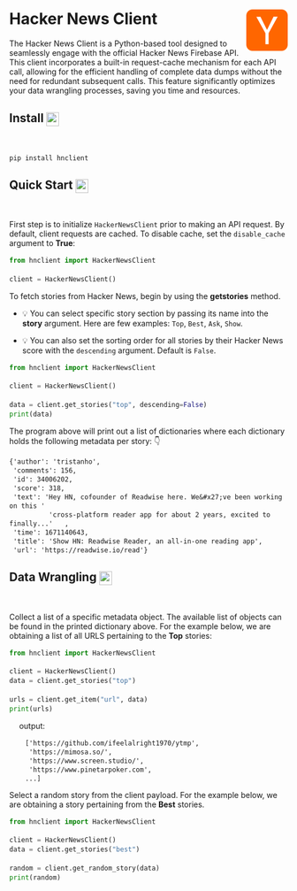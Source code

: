 # Hacker News Client  <img align="right" width="75" height="75" src="./img/hackernews-logo.png">

The Hacker News Client is a Python-based tool designed to seamlessly engage with the official Hacker News Firebase API. This client incorporates a built-in request-cache mechanism for each API call, allowing for the efficient handling of complete data dumps without the need for redundant subsequent calls. This feature significantly optimizes your data wrangling processes, saving you time and resources.

## Install <img align="center" width="23" height="25" src="https://media.giphy.com/media/sULKEgDMX8LcI/giphy.gif">
<br>

```
pip install hnclient
```

## Quick Start <img align="center" width="23" height="25" src="https://media.giphy.com/media/PeaNPlyOVPNMHjqTm7/giphy.gif">
<br>

First step is to initialize `HackerNewsClient` prior to making an API request. By default, client requests are cached. To disable cache, set the `disable_cache` argument to **True**:

```py
from hnclient import HackerNewsClient

client = HackerNewsClient()
```

To fetch stories from Hacker News, begin by using the **getstories** method. 

- :bulb: You can select specific story section by passing its name into the **story** argument. Here are few  examples: `Top`, `Best`, `Ask`, `Show`. 

- :bulb: You can also set the sorting order for all stories by their Hacker News score with the `descending` argument. Default is `False`.

```py
from hnclient import HackerNewsClient

client = HackerNewsClient()

data = client.get_stories("top", descending=False)
print(data)
```
The program above will print out a list of dictionaries where each dictionary holds the following metadata per story: :point_down:

```text
{'author': 'tristanho',
 'comments': 156,
 'id': 34006202,
 'score': 318,
 'text': 'Hey HN, cofounder of Readwise here. We&#x27;ve been working on this '
          'cross-platform reader app for about 2 years, excited to finally...'   ,
 'time': 1671140643,
 'title': 'Show HN: Readwise Reader, an all-in-one reading app',
 'url': 'https://readwise.io/read'}

```

## Data Wrangling <img align="center" width="23" height="25" src="https://media.giphy.com/media/fmkYSBlJt3XjNF6p9c/giphy.gif">
<br>

Collect a list of a specific metadata object. The available list of objects can be found in the printed dictionary above. For the example below, we are obtaining a list of all URLS pertaining to the **Top** stories:

```py
from hnclient import HackerNewsClient

client = HackerNewsClient()
data = client.get_stories("top")

urls = client.get_item("url", data)
print(urls)
```
&emsp; output:

```
    ['https://github.com/ifeelalright1970/ytmp',
     'https://mimosa.so/',
     'https://www.screen.studio/',
     'https://www.pinetarpoker.com',
    ...]
```

Select a random story from the client payload. For the example below, we are obtaining a story pertaining from the **Best** stories.

```py
from hnclient import HackerNewsClient

client = HackerNewsClient()
data = client.get_stories("best")

random = client.get_random_story(data)
print(random)
```
